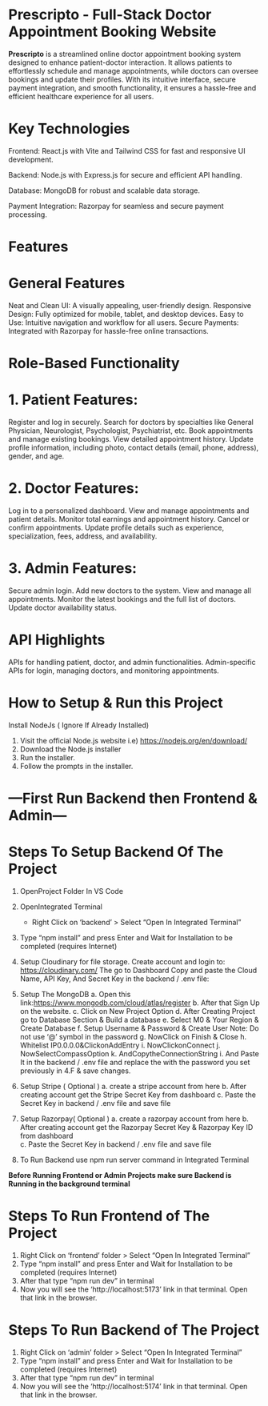 # **Prescripto - Full-Stack Doctor Appointment Booking Website**

**Prescripto** is a streamlined online doctor appointment booking system designed to enhance patient-doctor interaction. It allows patients to effortlessly schedule and manage appointments, while doctors can oversee bookings and update their profiles. With its intuitive interface, secure payment integration, and smooth functionality, it ensures a hassle-free and efficient healthcare experience for all users.

# **Key Technologies**

Frontend: React.js with Vite and Tailwind CSS for fast and responsive UI development.

Backend: Node.js with Express.js for secure and efficient API handling.

Database: MongoDB for robust and scalable data storage.

Payment Integration: Razorpay for seamless and secure payment processing.


# **Features**

# **General Features**

Neat and Clean UI: A visually appealing, user-friendly design.
Responsive Design: Fully optimized for mobile, tablet, and desktop devices.
Easy to Use: Intuitive navigation and workflow for all users.
Secure Payments: Integrated with Razorpay for hassle-free online transactions.

# **Role-Based Functionality**
# 1. Patient Features:

Register and log in securely.
Search for doctors by specialties like General Physician, Neurologist, Psychologist, Psychiatrist, etc.
Book appointments and manage existing bookings.
View detailed appointment history.
Update profile information, including photo, contact details (email, phone, address), gender, and age.

# 2. Doctor Features:

Log in to a personalized dashboard.
View and manage appointments and patient details.
Monitor total earnings and appointment history.
Cancel or confirm appointments.
Update profile details such as experience, specialization, fees, address, and availability.

# 3. Admin Features:

Secure admin login.
Add new doctors to the system.
View and manage all appointments.
Monitor the latest bookings and the full list of doctors.
Update doctor availability status.


# API Highlights
APIs for handling patient, doctor, and admin functionalities.
Admin-specific APIs for login, managing doctors, and monitoring appointments.



# **How to Setup & Run this Project**

Install NodeJs ( Ignore If Already Installed)
 1. Visit the official Node.js website i.e) https://nodejs.org/en/download/
 2. Download the Node.js installer
 3. Run the installer.
 4. Follow the prompts in the installer.


 #      **—First Run Backend then Frontend & Admin—**
 
# **Steps To Setup Backend Of The Project**
  1. OpenProject Folder In VS Code
  2. OpenIntegrated Terminal
      - Right Click on ‘backend’ > Select “Open In Integrated Terminal”
  3. Type “npm install” and press Enter and Wait for Installation to be completed (requires Internet)

4. Setup Cloudinary for file storage.
  Create account and login to: https://cloudinary.com/
  The go to Dashboard
  Copy and paste the Cloud Name, API Key, And Secret Key in the
  backend / .env file:

5. Setup The MongoDB
  a. Open this link:https://www.mongodb.com/cloud/atlas/register
  b. After that Sign Up on the website.
  c. Click on New Project Option
  d. After Creating Project go to Database Section & Build a database
  e. Select M0 & Your Region & Create Database
  f. Setup Username & Password & Create User
      Note: Do not use ‘@’ symbol in the password
  g. NowClick on Finish & Close
  h. Whitelist IP0.0.0.0&ClickonAddEntry
  i. NowClickonConnect
  j. NowSelectCompassOption
  k. AndCopytheConnectionString
  i. And Paste It in the backend / .env file and replace the <password> with
  the password you set previously in 4.F & save changes.

6. Setup Stripe ( Optional )
  a. create a stripe account from here
  b. After creating account get the Stripe Secret Key from dashboard
  c. Paste the Secret Key in backend / .env file and save file

7. Setup Razorpay( Optional )
  a. create a razorpay account from here
  b. After creating account get the Razorpay Secret Key & Razorpay Key ID from dashboard    
  c. Paste the Secret Key in backend / .env file and save file

8. To Run Backend use npm run server command in Integrated Terminal

**Before Running Frontend or Admin Projects make sure Backend is
 Running in the background terminal**

# **Steps To Run Frontend of The Project**

 1. Right Click on ‘frontend’ folder > Select “Open In Integrated Terminal”
 2. Type “npm install” and press Enter and Wait for Installation to be completed
 (requires Internet)
 3. After that type “npm run dev” in terminal
 4. Now you will see the ‘http://localhost:5173’ link in that terminal. Open that link
 in the browser.


# **Steps To Run Backend of The Project**

 1. Right Click on ‘admin’ folder > Select “Open In Integrated Terminal”
 2. Type “npm install” and press Enter and Wait for Installation to be
 completed (requires Internet)
 3. After that type “npm run dev” in terminal
 4. Now you will see the ‘http://localhost:5174’ link in that terminal. Open
 that link in the browser.
